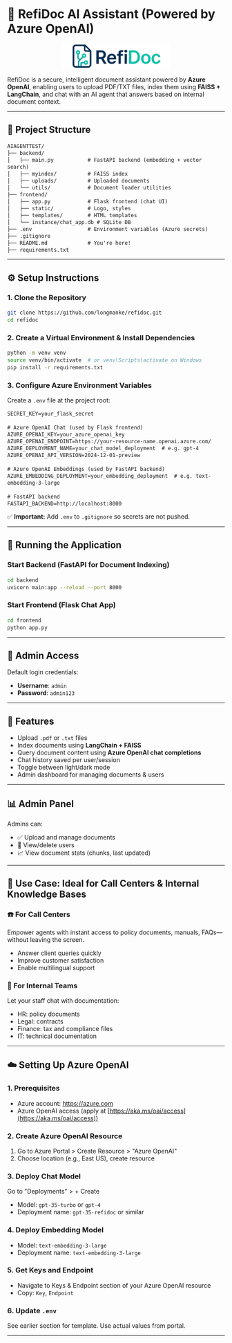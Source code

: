 
# 🧠 RefiDoc AI Assistant (Powered by Azure OpenAI)

<p align="center">
  <img src="frontend/static/refidoc-logo.png" alt="RefiDoc Logo" width="250">
</p>

RefiDoc is a secure, intelligent document assistant powered by **Azure OpenAI**, enabling users to upload PDF/TXT files, index them using **FAISS + LangChain**, and chat with an AI agent that answers based on internal document context.

---

## 📁 Project Structure

```
AIAGENTTEST/
├── backend/
│   ├── main.py           # FastAPI backend (embedding + vector search)
│   ├── myindex/          # FAISS index
│   ├── uploads/          # Uploaded documents
│   └── utils/            # Document loader utilities
├── frontend/
│   ├── app.py            # Flask frontend (chat UI)
│   ├── static/           # Logo, styles
│   ├── templates/        # HTML templates
│   └── instance/chat_app.db # SQLite DB
├── .env                  # Environment variables (Azure secrets)
├── .gitignore
├── README.md             # You're here!
├── requirements.txt
```

---

## ⚙️ Setup Instructions

### 1. Clone the Repository

```bash
git clone https://github.com/longmanke/refidoc.git
cd refidoc
```

### 2. Create a Virtual Environment & Install Dependencies

```bash
python -m venv venv
source venv/bin/activate  # or venv\Scripts\activate on Windows
pip install -r requirements.txt
```

### 3. Configure Azure Environment Variables

Create a `.env` file at the project root:

```
SECRET_KEY=your_flask_secret

# Azure OpenAI Chat (used by Flask frontend)
AZURE_OPENAI_KEY=your_azure_openai_key
AZURE_OPENAI_ENDPOINT=https://your-resource-name.openai.azure.com/
AZURE_DEPLOYMENT_NAME=your_chat_model_deployment  # e.g. gpt-4
AZURE_OPENAI_API_VERSION=2024-12-01-preview

# Azure OpenAI Embeddings (used by FastAPI backend)
AZURE_EMBEDDING_DEPLOYMENT=your_embedding_deployment  # e.g. text-embedding-3-large

# FastAPI backend
FASTAPI_BACKEND=http://localhost:8000
```

✅ **Important:** Add `.env` to `.gitignore` so secrets are not pushed.

---

## 🚀 Running the Application

### Start Backend (FastAPI for Document Indexing)

```bash
cd backend
uvicorn main:app --reload --port 8000
```

### Start Frontend (Flask Chat App)

```bash
cd frontend
python app.py
```

---

## 🔐 Admin Access

Default login credentials:

- **Username**: `admin`
- **Password**: `admin123`

---

## 💬 Features

- Upload `.pdf` or `.txt` files
- Index documents using **LangChain + FAISS**
- Query document content using **Azure OpenAI chat completions**
- Chat history saved per user/session
- Toggle between light/dark mode
- Admin dashboard for managing documents & users

---

## 📊 Admin Panel

Admins can:

- ✅ Upload and manage documents
- 👥 View/delete users
- 📈 View document stats (chunks, last updated)

---

## 🎯 Use Case: Ideal for Call Centers & Internal Knowledge Bases

### ☎️ For Call Centers

Empower agents with instant access to policy documents, manuals, FAQs—without leaving the screen.

- Answer client queries quickly
- Improve customer satisfaction
- Enable multilingual support

### 🏢 For Internal Teams

Let your staff chat with documentation:

- HR: policy documents  
- Legal: contracts  
- Finance: tax and compliance files  
- IT: technical documentation

---

## ☁️ Setting Up Azure OpenAI

### 1. Prerequisites

- Azure account: https://azure.com
- Azure OpenAI access (apply at [https://aka.ms/oai/access](https://aka.ms/oai/access))

### 2. Create Azure OpenAI Resource

1. Go to Azure Portal > Create Resource > "Azure OpenAI"
2. Choose location (e.g., East US), create resource

### 3. Deploy Chat Model

Go to "Deployments" > + Create

- Model: `gpt-35-turbo` or `gpt-4`
- Deployment name: `gpt-35-refidoc` or similar

### 4. Deploy Embedding Model

- Model: `text-embedding-3-large`
- Deployment name: `text-embedding-3-large`

### 5. Get Keys and Endpoint

- Navigate to Keys & Endpoint section of your Azure OpenAI resource
- Copy: `Key`, `Endpoint`

### 6. Update `.env`

See earlier section for template. Use actual values from portal.

---
